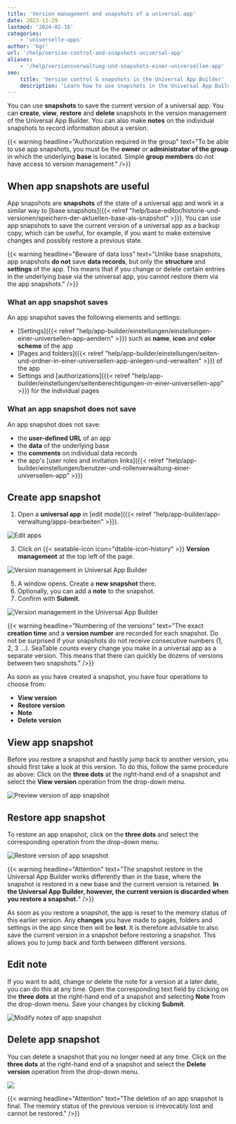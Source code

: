 ```yaml
---
title: 'Version management and snapshots of a universal app'
date: 2023-11-29
lastmod: '2024-02-16'
categories:
    - 'universelle-apps'
author: 'kgr'
url: '/help/version-control-and-snapshots-universal-app'
aliases:
    - '/help/versionsverwaltung-und-snapshots-einer-universellen-app'
seo:
    title: 'Version control & snapshots in the Universal App Builder'
    description: 'Learn how to use snapshots in the Universal App Builder to save, view, restore and manage app versions, ensuring control over changes and settings.'
---
```


You can use **snapshots** to save the current version of a universal app. You can **create**, **view**, **restore** and **delete** snapshots in the version management of the Universal App Builder. You can also make **notes** on the individual snapshots to record information about a version.

{{< warning  headline="Authorization required in the group"  text="To be able to use app snapshots, you must be the **owner** or **administrator of the group** in which the underlying **base** is located. Simple **group members** do not have access to version management." />}}

## When app snapshots are useful

App snapshots are **snapshots** of the state of a universal app and work in a similar way to [base snapshots]({{< relref "help/base-editor/historie-und-versionen/speichern-der-aktuellen-base-als-snapshot" >}}). You can use app snapshots to save the current version of a universal app as a backup copy, which can be useful, for example, if you want to make extensive changes and possibly restore a previous state.

{{< warning  headline="Beware of data loss"  text="Unlike base snapshots, app snapshots **do not** save **data records**, but only the **structure** and **settings** of the app. This means that if you change or delete certain entries in the underlying base via the universal app, you cannot restore them via the app snapshots." />}}

### What an app snapshot saves

An app snapshot saves the following elements and settings:

- [Settings]({{< relref "help/app-builder/einstellungen/einstellungen-einer-universellen-app-aendern" >}}) such as **name**, **icon** and **color scheme** of the app
- [Pages and folders]({{< relref "help/app-builder/einstellungen/seiten-und-ordner-in-einer-universellen-app-anlegen-und-verwalten" >}}) of the app
- Settings and [authorizations]({{< relref "help/app-builder/einstellungen/seitenberechtigungen-in-einer-universellen-app" >}}) for the individual pages

### What an app snapshot does not save

An app snapshot does not save:

- the **user-defined URL** of an app
- the **data** of the underlying base
- the **comments** on individual data records
- the app's [user roles and invitation links]({{< relref "help/app-builder/einstellungen/benutzer-und-rollenverwaltung-einer-universellen-app" >}})

## Create app snapshot

1. Open a **universal app** in [edit mode]({{< relref "help/app-builder/app-verwaltung/apps-bearbeiten" >}}).

![Edit apps](images/Apps-bearbeiten.png)

3. Click on {{< seatable-icon icon="dtable-icon-history" >}} **Version management** at the top left of the page.

![Version management in Universal App Builder](images/Version-management-in-Universal-App-Builder.png)

5. A window opens. Create a **new snapshot** there.
6. Optionally, you can add a **note** to the snapshot.
7. Confirm with **Submit**.

![Version management in the Universal App Builder](images/Version-management-in-Universal-Apps.gif)

{{< warning  headline="Numbering of the versions"  text="The exact **creation time** and a **version number** are recorded for each snapshot. Do not be surprised if your snapshots do not receive consecutive numbers (1, 2, 3 ...). SeaTable counts every change you make in a universal app as a separate version. This means that there can quickly be dozens of versions between two snapshots." />}}

As soon as you have created a snapshot, you have four operations to choose from:

- **View version**
- **Restore version**
- **Note**
- **Delete version**

## View app snapshot

Before you restore a snapshot and hastily jump back to another version, you should first take a look at this version. To do this, follow the same procedure as above: Click on the **three dots** at the right-hand end of a snapshot and select the **View version** operation from the drop-down menu.

![Preview version of app snapshot](images/Preview-version-of-app-snapshot.png)

## Restore app snapshot

To restore an app snapshot, click on the **three dots** and select the corresponding operation from the drop-down menu.

![Restore version of app snapshot](images/Restore-version-of-app-snapshot.png)

{{< warning  headline="Attention"  text="The snapshot restore in the Universal App Builder works differently than in the base, where the snapshot is restored in a new base and the current version is retained. **In the Universal App Builder, however, the current version is discarded when you restore a snapshot.**" />}}

As soon as you restore a snapshot, the app is reset to the memory status of this earlier version. Any **changes** you have made to pages, folders and settings in the app since then will be **lost**. It is therefore advisable to also save the current version in a snapshot before restoring a snapshot. This allows you to jump back and forth between different versions.

## Edit note

If you want to add, change or delete the note for a version at a later date, you can do this at any time. Open the corresponding text field by clicking on the **three dots** at the right-hand end of a snapshot and selecting **Note** from the drop-down menu. Save your changes by clicking **Submit**.

![Modify notes of app snapshot](images/Modify-notes-of-app-snapshot.png)

## Delete app snapshot

You can delete a snapshot that you no longer need at any time. Click on the **three dots** at the right-hand end of a snapshot and select the **Delete version** operation from the drop-down menu.

![](images/Delete-version-of-app-snapshot.png)

{{< warning  headline="Attention"  text="The deletion of an app snapshot is final. The memory status of the previous version is irrevocably lost and cannot be restored." />}}
